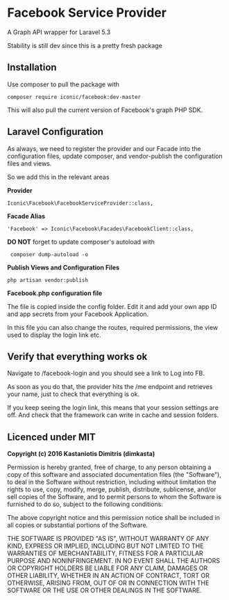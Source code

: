 # Facebook Service Provider
A Graph API wrapper for Laravel 5.3

Stability is still dev since this is a pretty fresh package

## Installation
Use composer to pull the package with

``` 
composer require iconic/facebook:dev-master
```

This will also pull the current version of Facebook's graph PHP SDK.

## Laravel Configuration
As always, we need to register the provider and our Facade into 
the configuration files, update composer, and vendor-publish the configuration files and views.

So we add this in the relevant areas

**Provider**

``` 
Iconic\Facebook\FacebookServiceProvider::class, 
```

**Facade Alias**

``` 
'Facebook' => Iconic\Facebook\Facades\FacebookClient::class, 
```


**DO NOT** forget to update composer's autoload with

```
 composer dump-autoload -o 
 ```

**Publish Views and Configuration Files**

``` 
php artisan vendor:publish 
```

**Facebook.php  configuration file**

The file is copied inside the config folder. Edit it and add your own app ID and 
 app secrets from your Facebook Application.
 
 In this file you can also change the routes, required permissions, the view used to display the 
 login link etc.
 
 ## Verify that everything works ok
 
 Navigate to /facebook-login and you should see a link to Log into FB.
 
 As soon as you do that, the provider hits the /me endpoint and retrieves your name, just to 
 check that everything is ok.
 
 If you keep seeing the login link, this means that your session settings are off. And check that the framework can write in cache and session folders.
 
 ## Licenced under MIT
 
 **Copyright (c) 2016 Kastaniotis Dimitris (dimkasta)**
 
 Permission is hereby granted, free of charge, to any person obtaining a copy of this software and associated documentation files (the "Software"), to deal in the Software without restriction, including without limitation the rights to use, copy, modify, merge, publish, distribute, sublicense, and/or sell copies of the Software, and to permit persons to whom the Software is furnished to do so, subject to the following conditions:
 
 The above copyright notice and this permission notice shall be included in all copies or substantial portions of the Software.
 
 THE SOFTWARE IS PROVIDED "AS IS", WITHOUT WARRANTY OF ANY KIND, EXPRESS OR IMPLIED, INCLUDING BUT NOT LIMITED TO THE WARRANTIES OF MERCHANTABILITY, FITNESS FOR A PARTICULAR PURPOSE AND NONINFRINGEMENT. IN NO EVENT SHALL THE AUTHORS OR COPYRIGHT HOLDERS BE LIABLE FOR ANY CLAIM, DAMAGES OR OTHER LIABILITY, WHETHER IN AN ACTION OF CONTRACT, TORT OR OTHERWISE, ARISING FROM, OUT OF OR IN CONNECTION WITH THE SOFTWARE OR THE USE OR OTHER DEALINGS IN THE SOFTWARE.
